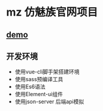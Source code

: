 
# mz 仿魅族官网项目

## [demo](https://meatball-o.github.io/mz/#/)

## 开发环境 

+ 使用vue-cli脚手架搭建环境
+ 使用sass预编译工具
+ 使用Es6语法
+ 使用Element-ui组件
+ 使用json-server 后端api模拟



